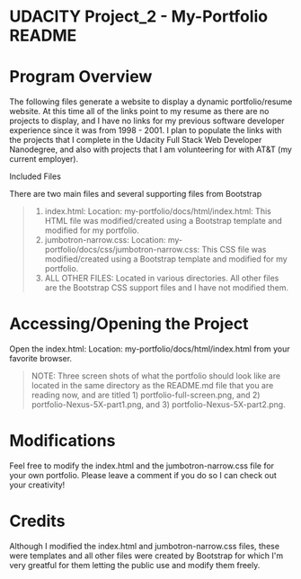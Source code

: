 # 
# UDACITY Project_2 - My-Portfolio README

# Program Overview

The following files generate a website to display a dynamic portfolio/resume website.  At this time all of the links point to my resume as there are no projects to display, and I have no links for my previous software developer experience since it was from 1998 - 2001.  I plan to populate the links with the projects that I complete in the Udacity Full Stack Web Developer Nanodegree, and also with projects that I am volunteering for with AT&T (my current employer).

Included Files

There are two main files and several supporting files from Bootstrap
> 1.	index.html: Location: my-portfolio/docs/html/index.html: This HTML file was modified/created using a Bootstrap template and modified for my portfolio.
> 2.	jumbotron-narrow.css: Location: my-portfolio/docs/css/jumbotron-narrow.css: This CSS file was modified/created using a Bootstrap template and modified for my portfolio.
> 3.	ALL OTHER FILES: Located in various directories. All other files are the Bootstrap CSS support files and I have not modified them.

# Accessing/Opening the Project

Open the index.html: Location: my-portfolio/docs/html/index.html from your favorite browser.
> NOTE: Three screen shots of what the portfolio should look like are located in the same directory as the README.md file that you are reading now, and are titled 1) portfolio-full-screen.png, and 2) portfolio-Nexus-5X-part1.png, and 3) portfolio-Nexus-5X-part2.png.

# Modifications

Feel free to modify the index.html and the jumbotron-narrow.css file for your own portfolio. Please leave a comment if you do so I can check out your creativity!

# Credits

Although I modified the index.html and jumbotron-narrow.css files, these were templates and all other files were created by Bootstrap for which I'm very greatful for them letting the public use and modify them freely.

